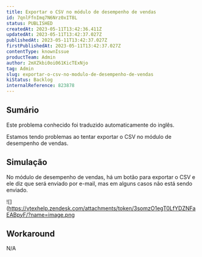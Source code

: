 ```yaml
---
title: Exportar o CSV no módulo de desempenho de vendas
id: 7qnlFfnImq7N6Nrz0xIT8L
status: PUBLISHED
createdAt: 2023-05-11T13:42:36.411Z
updatedAt: 2023-05-11T13:42:37.027Z
publishedAt: 2023-05-11T13:42:37.027Z
firstPublishedAt: 2023-05-11T13:42:37.027Z
contentType: knownIssue
productTeam: Admin
author: 2mXZkbi0oi061KicTExNjo
tag: Admin
slug: exportar-o-csv-no-modulo-de-desempenho-de-vendas
kiStatus: Backlog
internalReference: 823878
---
```


## Sumário

<div class="alert alert-info">
  <p>Este problema conhecido foi traduzido automaticamente do inglês.</p>
</div>


Estamos tendo problemas ao tentar exportar o CSV no módulo de desempenho de vendas.

## Simulação


No módulo de desempenho de vendas, há um botão para exportar o CSV e ele diz que será enviado por e-mail, mas em alguns casos não está sendo enviado.

 ![](https://vtexhelp.zendesk.com/attachments/token/3somzO1egT0LfYDZNFaEABpyF/?name=image.png

## Workaround


N/A




